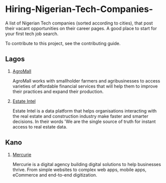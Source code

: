 # Hiring-Nigerian-Tech-Companies-
A list of Nigerian Tech companies (sorted according to cities), that post their vacant opportunities on their career pages. A good place to start for your first tech job search.

To contribute to this project, see the contributing guide. 

## Lagos 

1. [AgroMall](https://theagromall.com/careers/vacancies)

   AgroMall works with smallholder farmers and agribusinesses to access varieties of affordable financial services that will help them to improve their practices and expand their    production.
   
2. [Estate Intel](https://estateintel.com/about-us/)

   Estate Intel is a data platform that helps organisations interacting with the real estate and construction industry make faster and smarter decisions. In their words 'We are      the single source of truth for instant access to real estate data.

## Kano

1. [Mercurie](https://www.mercurie.com/careers/)

   Mercurie is a digital agency building digital solutions to help businesses thrive. From simple websites to complex web apps, mobile apps, eCommerce and end-to-end digitization.
